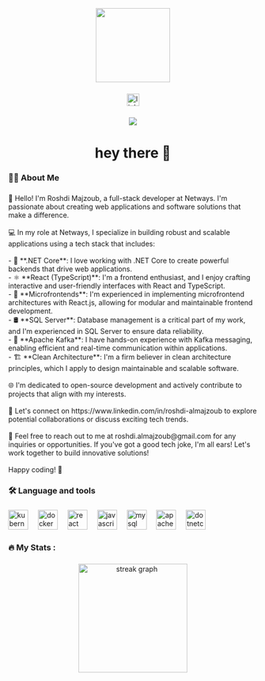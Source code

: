 <div align="center">
  <img height="150" src="https://camo.githubusercontent.com/62da68eb62b1e5f175f7d1f0191dd89a653d7908feb22d37d4a0ab07365d6791/68747470733a2f2f6d656469612e67697068792e636f6d2f6d656469612f4d3967624264396e6244724f5475314d71782f67697068792e676966"  />
</div>

###

<div align="center">
  <img src="https://img.shields.io/static/v1?message=LinkedIn&logo=linkedin&label=&color=0077B5&logoColor=white&labelColor=&style=for-the-badge" height="25" alt="linkedin logo"  />
</div>

###

<div align="center">
  <img src="https://visitor-badge.laobi.icu/badge?page_id=roshdiAlMajzoub.roshdiAlMajzoub&"  />
</div>

###

<h1 align="center">hey there 👋</h1>

###

<h3 align="left">👩‍💻  About Me</h3>

###

<p align="left">👋 Hello! I'm Roshdi Majzoub, a full-stack developer at Netways. I'm passionate about creating web applications and software solutions that make a difference.<br><br>💻 In my role at Netways, I specialize in building robust and scalable applications using a tech stack that includes:<br><br>- 💼 **.NET Core**: I love working with .NET Core to create powerful backends that drive web applications.<br>- ⚛️ **React (TypeScript)**: I'm a frontend enthusiast, and I enjoy crafting interactive and user-friendly interfaces with React and TypeScript.<br>- 🧩 **Microfrontends**: I'm experienced in implementing microfrontend architectures with React.js, allowing for modular and maintainable frontend development.<br>- 🛢️ **SQL Server**: Database management is a critical part of my work, and I'm experienced in SQL Server to ensure data reliability.<br>- 💌 **Apache Kafka**: I have hands-on experience with Kafka messaging, enabling efficient and real-time communication within applications.<br>- 🏗️ **Clean Architecture**: I'm a firm believer in clean architecture principles, which I apply to design maintainable and scalable software.<br><br>🌐 I'm dedicated to open-source development and actively contribute to projects that align with my interests. <br><br>🔗 Let's connect on https://www.linkedin.com/in/roshdi-almajzoub to explore potential collaborations or discuss exciting tech trends.<br><br>📧 Feel free to reach out to me at roshdi.almajzoub@gmail.com for any inquiries or opportunities. If you've got a good tech joke, I'm all ears! Let's work together to build innovative solutions!<br><br>Happy coding! 🚀</p>

###

<h3 align="left">🛠 Language and tools</h3>

###

<div align="left">
  <img src="https://cdn.jsdelivr.net/gh/devicons/devicon/icons/kubernetes/kubernetes-plain.svg" height="40" alt="kubernetes logo"  />
  <img width="12" />
  <img src="https://cdn.jsdelivr.net/gh/devicons/devicon/icons/docker/docker-plain-wordmark.svg" height="40" alt="docker logo"  />
  <img width="12" />
  <img src="https://cdn.jsdelivr.net/gh/devicons/devicon/icons/react/react-original.svg" height="40" alt="react logo"  />
  <img width="12" />
  <img src="https://cdn.jsdelivr.net/gh/devicons/devicon/icons/javascript/javascript-original.svg" height="40" alt="javascript logo"  />
  <img width="12" />
  <img src="https://cdn.jsdelivr.net/gh/devicons/devicon/icons/mysql/mysql-original.svg" height="40" alt="mysql logo"  />
  <img width="12" />
  <img src="https://cdn.jsdelivr.net/gh/devicons/devicon/icons/apachekafka/apachekafka-original.svg" height="40" alt="apachekafka logo"  />
  <img width="12" />
  <img src="https://cdn.jsdelivr.net/gh/devicons/devicon/icons/dotnetcore/dotnetcore-original.svg" height="40" alt="dotnetcore logo"  />
</div>

###

<h3 align="left">🔥   My Stats :</h3>

###

<div align="center">
  <img src="https://streak-stats.demolab.com?user=roshdiAlMajzoub&locale=en&mode=daily&theme=dark&hide_border=false&border_radius=5&order=3" height="220" alt="streak graph"  />
</div>


